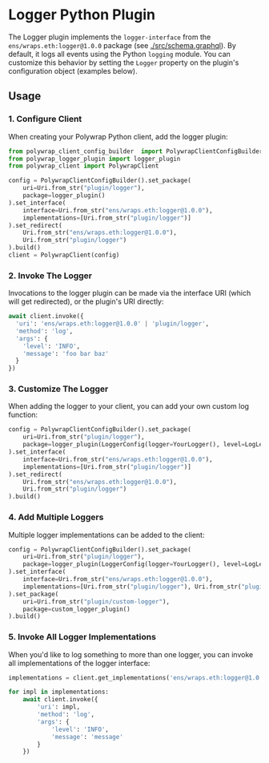 # Logger Python Plugin
The Logger plugin implements the `logger-interface` from the `ens/wraps.eth:logger@1.0.0` package (see [./src/schema.graphql](./src/schema.graphql)). By default, it logs all events using the Python `logging` module. You can customize this behavior by setting the `Logger` property on the plugin's configuration object (examples below).

## Usage
### 1. Configure Client
When creating your Polywrap Python client, add the logger plugin:
```python
from polywrap_client_config_builder  import PolywrapClientConfigBuilder
from polywrap_logger_plugin import logger_plugin
from polywrap_client import PolywrapClient

config = PolywrapClientConfigBuilder().set_package(
    uri=Uri.from_str("plugin/logger"),
    package=logger_plugin()
).set_interface(
    interface=Uri.from_str("ens/wraps.eth:logger@1.0.0"),
    implementations=[Uri.from_str("plugin/logger")]
).set_redirect(
    Uri.from_str("ens/wraps.eth:logger@1.0.0"),
    Uri.from_str("plugin/logger")
).build()
client = PolywrapClient(config)
```

### 2. Invoke The Logger
Invocations to the logger plugin can be made via the interface URI (which will get redirected), or the plugin's URI directly:
```python
await client.invoke({
  'uri': 'ens/wraps.eth:logger@1.0.0' | 'plugin/logger',
  'method': 'log',
  'args': {
    'level': 'INFO',
    'message': 'foo bar baz'
  }
})
```

### 3. Customize The Logger
When adding the logger to your client, you can add your own custom log function:
```python
config = PolywrapClientConfigBuilder().set_package(
    uri=Uri.from_str("plugin/logger"),
    package=logger_plugin(LoggerConfig(logger=YourLogger(), level=LogLevel.INFO))
).set_interface(
    interface=Uri.from_str("ens/wraps.eth:logger@1.0.0"),
    implementations=[Uri.from_str("plugin/logger")]
).set_redirect(
    Uri.from_str("ens/wraps.eth:logger@1.0.0"),
    Uri.from_str("plugin/logger")
).build()
```

### 4. Add Multiple Loggers
Multiple logger implementations can be added to the client:
```python
config = PolywrapClientConfigBuilder().set_package(
    uri=Uri.from_str("plugin/logger"),
    package=logger_plugin(LoggerConfig(logger=YourLogger(), level=LogLevel.INFO))
).set_interface(
    interface=Uri.from_str("ens/wraps.eth:logger@1.0.0"),
    implementations=[Uri.from_str("plugin/logger"), Uri.from_str("plugin/custom-logger")]
).set_package(
    uri=Uri.from_str("plugin/custom-logger"),
    package=custom_logger_plugin()
).build()
```

### 5. Invoke All Logger Implementations
When you'd like to log something to more than one logger, you can invoke all implementations of the logger interface:
```python
implementations = client.get_implementations('ens/wraps.eth:logger@1.0.0')

for impl in implementations:
    await client.invoke({
        'uri': impl,
        'method': 'log',
        'args': {
            'level': 'INFO',
            'message': 'message'
        }
    })
```